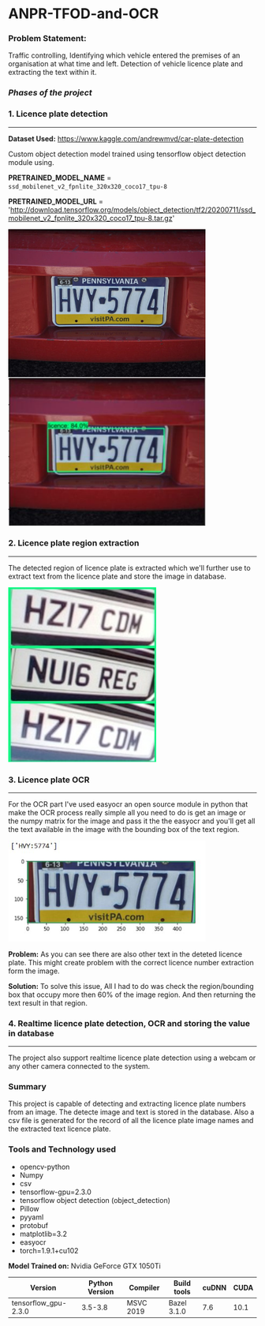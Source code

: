 # ANPR-TFOD-and-OCR
### Problem Statement:
Traffic controlling, Identifying which vehicle entered the premises of an organisation at what time and left. Detection of vehicle licence plate and extracting the text within it.

### _Phases of the project_
### 1. Licence plate detection
---
**Dataset Used:** https://www.kaggle.com/andrewmvd/car-plate-detection

Custom object detection model trained using tensorflow object detection module using.

**PRETRAINED_MODEL_NAME** = ```ssd_mobilenet_v2_fpnlite_320x320_coco17_tpu-8```

**PRETRAINED_MODEL_URL** = 'http://download.tensorflow.org/models/object_detection/tf2/20200711/ssd_mobilenet_v2_fpnlite_320x320_coco17_tpu-8.tar.gz'

<img align="left" src='README files/base_image.jpg' width="400" alt='base image for deteciton'>
<img src='README files/image_detection.JPG' width="400" alt = 'detected licence plate'>

### 2. Licence plate region extraction
---
The detected region of licence plate is extracted which we'll further use to extract text from the licence plate and store the image in database.<br>

<img align="left" src='README files/detect1 (1).jpg' width="300" alt='detected licence plate'>
<img align="left" src='README files/detect1 (2).jpg' width="300" alt='detected licence plate'>
<img src='README files/detect1 (4).jpg' width="300" alt='detected licence plate'>

### 3. Licence plate OCR
---
For the OCR part I've used easyocr an open source module in python that make the OCR process really simple all you need to do is get an image or the numpy matrix for the image and pass it the the easyocr and you'll get all the text available in the image with the bounding box of the text region.

<img src='README files/performing_ocr.JPG' width="400" alt='detected licence plate'>

**Problem:** As you can see there are also other text in the deteted licence plate. This might create problem with the correct licence number extraction form the image.

**Solution:** To solve this issue, All I had to do was check the region/bounding box that occupy more then 60% of the image region. And then returning the text result in that region.


### 4. Realtime licence plate detection, OCR and storing the value in database
---
The project also support realtime licence plate detection using a webcam or any other camera connected to the system.

### Summary
This project is capable of detecting and extracting licence plate numbers from an image. The detecte image and text is stored in the database. Also a csv file is generated for the record of all the licence plate image names and the extracted text licence plate.


### Tools and Technology used
- opencv-python
- Numpy
- csv
- tensorflow-gpu=2.3.0
- tensorflow object detection (object_detection)
- Pillow
- pyyaml
- protobuf
- matplotlib=3.2
- easyocr
- torch=1.9.1+cu102

**Model Trained on:** Nvidia GeForce GTX 1050Ti

| Version              | Python Version | Compiler  | Build tools | cuDNN | CUDA |
|----------------------|----------------|-----------|-------------|-------|------|
| tensorflow_gpu-2.3.0 | 3.5-3.8        | MSVC 2019 | Bazel 3.1.0 | 7.6   | 10.1 |
